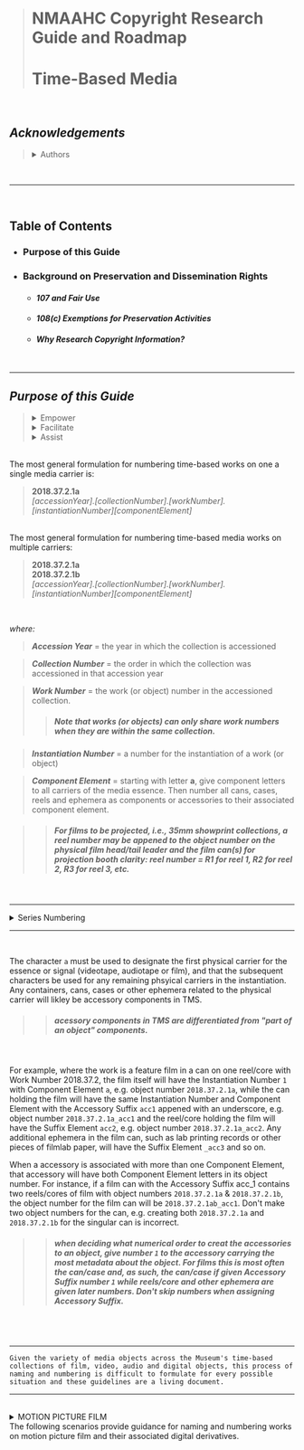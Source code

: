 ># NMAAHC Copyright Research Guide and Roadmap
># Time-Based Media  

<br/>

## *Acknowledgements* 
<blockquote>
<details><summary>Authors</summary>   

 - #### These guidelines were written by Walter Forsberg, NMAAHC Contract Consultant, and Bleakley McDowell, NMAAHC Media Archivist & Conservator.
</details>
</blockquote>
<br/>

---
<br/>

## **Table of Contents**

- ### Purpose of this Guide
- ### Background on Preservation and Dissemination Rights
    - #### *107 and Fair Use*
    - #### *108(c) Exemptions for Preservation Activities*
    - #### *Why Research Copyright Information?*
</details>
<br/>

---

## *Purpose of this Guide*
<blockquote>

<details><summary>Empower</summary><blockquote> 
To empower users to find contact persons and entities from whom rights and licensing permissions may be obtained for reuse and exhibition of audiovisual works.</blockquote>
</details>

<details><summary>Facilitate</summary><blockquote> 
To facilitate discovery of rights and licensing background information about specific works, so that users can optimally negotiate use licenses and contracts.</blockquote>
</details>

<details><summary>Assist</summary><blockquote> 
To assist museum patrons and third-party members of the public who may wish to license or re-use preserved and/or digitized museum audiovisual collections.</blockquote>
</details>
</blockquote>
<br/>
The most general formulation for numbering time-based works on one a single media carrier is:

>**2018.37.2.1a**  
>*[accessionYear].[collectionNumber].[workNumber].[instantiationNumber][componentElement]*  

<br/>  
The most general formulation for numbering time-based media works on multiple carriers:

>**2018.37.2.1a**  
>**2018.37.2.1b**  
>*[accessionYear].[collectionNumber].[workNumber].[instantiationNumber][componentElement]*

<br/>


*where:*


>***Accession Year*** = the year in which the collection is accessioned

>***Collection Number*** = the order in which the collection was accessioned in that accession year 

>***Work Number*** = the work (or object) number in the accessioned collection. 
>> ##### Note that works (or objects) can only share work numbers when they are within the same collection.

>***Instantiation Number*** = a number for the instantiation of a work (or object)

>***Component Element*** = starting with letter **a**, give component letters to all carriers of the media essence. Then number all cans, cases, reels and ephemera as components or accessories to their associated component element.

>> ##### For films to be projected, i.e., 35mm showprint collections, a reel number may be appened to the object number on the physical film head/tail leader and the film can(s) for projection booth clarity: reel number = R1 for reel 1, R2 for reel 2, R3 for reel 3, etc.  
<br/>  


- - -  
<details><summary>Series Numbering</summary>

```
Mixed archival collections containing time-based works, such as the Pearl Bowser collection, have a Series Number inserted between the Collection Number and Work Number. This number is used to indicate the type of media carrier.

>1. motion picure film: all gauges and bases
>2. video: tape-based video formats, both cassette and open-reel   
>3. audio: tape-based audio formats, both cassetes and open-reel
>4. optical discs: all optical disc formats - DVD, CD, Laserdisc, etc.
>5. digital carriers: all digital carriers - harddrives, thumbdrives, computer disks, etc.
>>> ###### the content of the digital carrier, e.g. digital photos, digital video, digital audio, software, word processing documents, etc., does not impact the numbering
>6. photographs: silver based, other analog processes and printed digital images
>7. paper items: all loose leaf paper items, flyers, posters, etc.
>8. bound paper items: books and magazines
>9. objects: furniture, trophies, clothing, all other objects
``` 
</details>

- - -  

<br/>

The character `a` must be used to designate the first physical carrier for the essence or signal (videotape, audiotape or film), and that the subsequent characters be used for any remaining phsyical carriers in the instantiation. Any containers, cans, cases or other ephemera related to the physical carrier will likley be accessory components in TMS.
>> ##### acessory components in TMS are differentiated from "part of an object" components.  
<br/> 

For example, where the work is a feature film in a can on one reel/core with Work Number 2018.37.2, the film itself will have the Instantiation Number `1` with Component Element `a`, e.g. object number `2018.37.2.1a`, while the can holding the film will have the same Instantiation Number and Component Element with the Accessory Suffix `acc1` appened with an underscore, e.g. object number `2018.37.2.1a_acc1` and the reel/core holding the film will have the Suffix Element `acc2`, e.g. object number `2018.37.2.1a_acc2`. Any additional ephemera in the film can, such as lab printing records or other pieces of filmlab paper, will have the Suffix Element `_acc3` and so on.  

When a accessory is associated with more than one Component Element, that accessory will have both Component Element letters in its object number. For instance, if a film can with the Accessory Suffix acc_1 contains two reels/cores of film with object numbers `2018.37.2.1a` & `2018.37.2.1b`, the object number for the film can will be `2018.37.2.1ab_acc1`. Don't make two object numbers for the can, e.g. creating both `2018.37.2.1a` and `2018.37.2.1b` for the singular can is incorrect. 

>> ##### when deciding what numerical order to creat the accessories to an object, give number `1` to the accessory carrying the most metadata about the object. For films this is most often the can/case and, as such, the can/case if given Accessory Suffix number `1` while reels/core and other ephemera are given later numbers. Don't skip numbers when assigning Accessory Suffix. 
<br/>
</details>
<br/>

---
```
Given the variety of media objects across the Museum's time-based collections of film, video, audio and digital objects, this process of naming and numbering is difficult to formulate for every possible situation and these guidelines are a living document.
```  

---
<br/>
<details><summary>MOTION PICTURE FILM<br/>The following scenarios provide guidance for naming and numbering works on motion picture film and their associated digital derivatives.</summary>
<br/>

---
<br/>
<details><summary>Circumstance A: One motion picture sound film on a metal projection reel contained in a metal canister.
</summary>
<br/>

>### **Circumstance A**:

*One motion picture film sound film on a metal projection reel contained in a metal canister.*

**For film:**  
>*accessionYear(2012).collectionNumber(79).workNumber(169).instantiationNumber(1)componentElement(a)*  

**For metal canister:**
>*accessionYear(2012).collectionNumber(79).workNumber(169).instantiationNumber(1)componentElement(a)_acc1*  

**For metal projection reel:**
>*accessionYear(2012).collectionNumber(79).workNumber(169).instantiationNumber(1)componentElement(a)_acc2*  

**For DPX package:**
>*accessionYear(2012)_collectionNumber(79)_workNumber(169)_instantiationNumber(1)componentElement(a)_DPX.mkv*  

**For digital audio file accompanying DPX package:**
>*accessionYear(2012)_collectionNumber(79)_workNumber(169)_instantiationNumber(1)_AUD.wav*  

**For digital access file(s) derived from DPX package:** 
>*accessionYear(2012)_collectionNumber(79)_workNumber(169)_instantiationNumber(1)componentElement(a)_DER_01.mp4*
>*accessionYear(2012)_collectionNumber(79)_workNumber(169)_instantiationNumber(1)componentElement(a)_DER_01.mov*


| Component | Object # |
| --- | --- |
| Film | 2012.79.169.1a |
| Metal canister | 2012.79.169.1a_acc1 |
| Metal projection reel	| 2012.79.169.1a_acc2 |
| Lab paper in can | 2012.79.169.1a._acc3 |
| DPX Package (ffv1/mkv) |	2012_79_169_1a.mkv |
| Audio file accompanying DPX package | 2012_79_169_1a_AUD.wav |
| Digital access file(s) derived from DPX Package | 2012_79_169_1a_DER_01.mov/.mp4 |
| | |

>> ##### Filenames for digital files will by necessity transform all periods within the object number into underscores, due to the fact that using periods in filenames can result in problems when trying to automate or batch digital preservation processes.
</details>
<br/>

---

<br/>
<details><summary>Circumstance B: Two reels of sound 16mm film comprising one 'work', held on plastic cores inside a single 35mm metal canister</summary>
<br/>

>### **Circumstance B**:

*Two reels of sound 16mm film comprising one 'work', held on plastic cores inside a single 35mm metal canister.*

**For film (reel 1):**
>*accessionYear(2015).collectionNumber(167).workNumber(5).instantiationNumber(1)componentElement(a)*

**For film (reel 2):**
>*accessionYear(2015).collectionNumber(167).workNumber(5).instantiationNumber(1)componentElement(b)*

**For metal canister:** 
>*accessionYear(2015).collectionNumber(167).workNumber(5).instantiationNumber(1)componentElement(ab)_acc1*

**For plastic core (reel 1):**
>*accessionYear(2015).collectionNumber(167).workNumber(5).instantiationNumber(1)componentElement(a)_acc1*

**For plastic core (reel 2):**
>*accessionYear(2015).collectionNumber(167).workNumber(5).instantiationNumber(1)componentElement(b)_acc1*

**For DPX package (reel 1):**
>*accessionYear(2015)_collectionNumber(167)_workNumber(5)_instantiationNumber(1)componentElement(a).mkv*

**For DPX package (reel 2):**
>*accessionYear(2015)_collectionNumber(167)_workNumber(5)_instantiationNumber(1)componentElement(b).mkv*

**For digital audio file accompanying DPX package (reel 1):**
>*accessionYear(2015)_collectionNumber(167)_workNumber(5)_instantiationNumber(1)a_AUD.wav*

**For digital audio file accompanying DPX package (reel 2):**
>*accessionYear(2015)_collectionNumber(167)_workNumber(5)_instantiationNumber(1)b_AUD.wav*

**For digital access file derived from DPX package (reel 1&2):** 
>*accessionYear(2015)_collectionNumber(167)_workNumber(5)_instantiationNumber(1)componentElement(ab)_DER_01.mp4*
>*accessionYear(2015)_collectionNumber(167)_workNumber(5)_instantiationNumber(1)componentElement(ab)_DER_01.mov*
<br/>

| Component | Object # |
| --- | --- |
| Film (reel 1) | 2015.167.5.1a |
| Film (reel 2) | 2015.167.5.1b |
| Metal canister | 2015.167.5.1ab_acc1 |
| Plastic core (reel 1) | 2015.167.5.1a_acc1 |
| Plastic core (reel 2) | 2015.167.5.1b_acc1 |
| DPX Package (reel 1) | 2015_167_5_1a.mkv |
| DPX Package (reel 2) | 2015_167_5_1b.mkv |
| Audio file accompanying DPX package (reel 1) | 2015_167_5_1a_AUD.wav |
| Audio file accompanying DPX package (reel 2) | 2015_167_5_1b_AUD.wav |
| digital access file(s) derived from DPX packagee (reel 1&2) | 2015_167_5_1ab_DER_01.mov/.mp4 <*> |
| | |

> #### This naming schema extends for any number of reels that compose a single 'work' with the films being assigned consecutive letters first and then the cannisters being assigned acc number, then and paper ephemera or lab notes contained in the cannister and finally  the reels/cores  of  the films.

<br/>